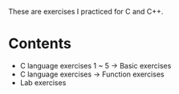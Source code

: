 These are exercises I practiced for C and C++. 

# Contents
- C language exercises 1 ~ 5 -> Basic exercises
- C language exercises -> Function exercises
- Lab exercises
 
 
 



